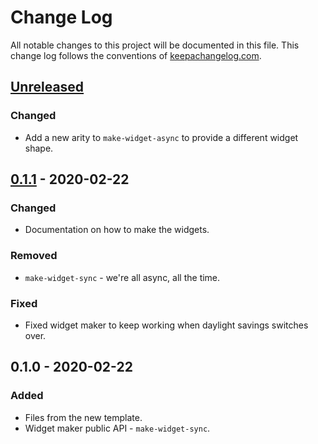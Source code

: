 # Change Log
All notable changes to this project will be documented in this file. This change log follows the conventions of [keepachangelog.com](http://keepachangelog.com/).

## [Unreleased]
### Changed
- Add a new arity to `make-widget-async` to provide a different widget shape.

## [0.1.1] - 2020-02-22
### Changed
- Documentation on how to make the widgets.

### Removed
- `make-widget-sync` - we're all async, all the time.

### Fixed
- Fixed widget maker to keep working when daylight savings switches over.

## 0.1.0 - 2020-02-22
### Added
- Files from the new template.
- Widget maker public API - `make-widget-sync`.

[Unreleased]: https://github.com/your-name/rpg/compare/0.1.1...HEAD
[0.1.1]: https://github.com/your-name/rpg/compare/0.1.0...0.1.1
